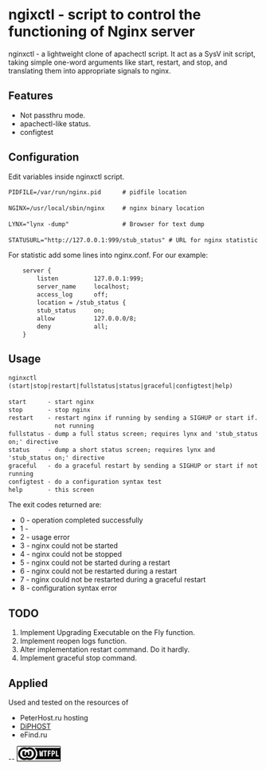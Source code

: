 ngixctl - script to control the functioning of Nginx server
===========================================================

nginxctl - a lightweight clone of apachectl script. It act as a SysV init script, 
taking simple one-word arguments like start, restart, and stop, and translating them into 
appropriate signals to nginx.

Features
--------

* Not passthru mode.
* apachectl-like status.
* configtest

Configuration
-------------

Edit variables inside nginxctl script.

```shell
PIDFILE=/var/run/nginx.pid      # pidfile location

NGINX=/usr/local/sbin/nginx     # nginx binary location

LYNX="lynx -dump"               # Browser for text dump

STATUSURL="http://127.0.0.1:999/stub_status" # URL for nginx statistic
```

For statistic add some lines into nginx.conf. For our example:
```nginx
    server {
        listen          127.0.0.1:999;
        server_name     localhost;
        access_log      off;
        location = /stub_status {
        stub_status     on;
        allow           127.0.0.0/8;
        deny            all;
    }

```

Usage
-----

```
nginxctl (start|stop|restart|fullstatus|status|graceful|configtest|help)
 
start      - start nginx 
stop       - stop nginx 
restart    - restart nginx if running by sending a SIGHUP or start if. 
             not running 
fullstatus - dump a full status screen; requires lynx and 'stub_status on;' directive 
status     - dump a short status screen; requires lynx and 'stub_status on;' directive 
graceful   - do a graceful restart by sending a SIGHUP or start if not running 
configtest - do a configuration syntax test 
help       - this screen 
```

The exit codes returned are:
* 0 - operation completed successfully
* 1 - 
* 2 - usage error
* 3 - nginx could not be started
* 4 - nginx could not be stopped
* 5 - nginx could not be started during a restart
* 6 - nginx could not be restarted during a restart
* 7 - nginx could not be restarted during a graceful restart
* 8 - configuration syntax error

TODO
----

1. Implement Upgrading Executable on the Fly function.
2. Implement reopen logs function.
3. Alter implementation restart command. Do it hardly.
4. Implement graceful stop command.

Applied
-------

Used and tested on the resources of 
* PeterHost.ru hosting
* [DiPHOST](http://diphost.ru/)
* eFind.ru

--
[![LICENSE WTFPL](wtfpl-badge-1.png)](LICENSE)

